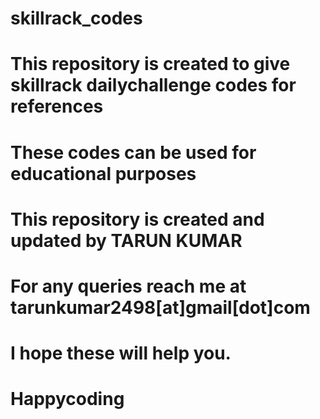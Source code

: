 # skillrack_codes
# This repository is created to give skillrack dailychallenge codes for references
# These codes can be used for educational purposes
# This repository is created and updated by TARUN KUMAR
# For any queries reach me at tarunkumar2498[at]gmail[dot]com
# I hope these will help you.
# Happycoding
